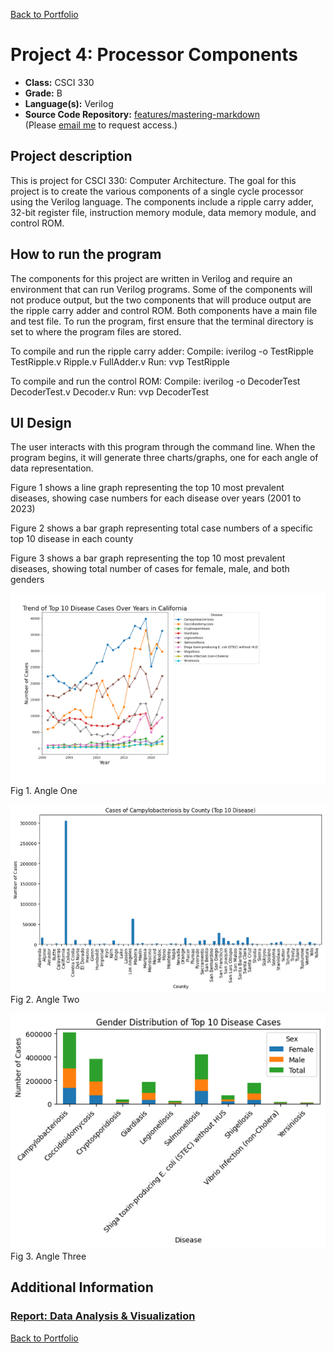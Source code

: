 [Back to Portfolio](./)

Project 4: Processor Components
===============

-   **Class:** CSCI 330
-   **Grade:** B
-   **Language(s):** Verilog
-   **Source Code Repository:** [features/mastering-markdown](https://github.com/JessicaTaylor7/Projects/tree/main/ProcessorComponents)  
    (Please [email me](mailto:JMTaylor2@csustudent.net?subject=GitHub%20Access) to request access.)

## Project description

This is project for CSCI 330: Computer Architecture. The goal for this project is to create the various components of a single cycle processor using the Verilog language. The components include a ripple carry adder, 32-bit register file, instruction memory module, data memory module, and control ROM.  


## How to run the program

The components for this project are written in Verilog and require an environment that can run Verilog programs. Some of the components will not produce output, but the two components that will produce output are the ripple carry adder and control ROM. Both components have a main file and test file. To run the program, first ensure that the terminal directory is set to where the program files are stored. 

To compile and run the ripple carry adder: 
Compile: iverilog -o TestRipple TestRipple.v Ripple.v FullAdder.v
Run: vvp TestRipple

To compile and run the control ROM: 
Compile: iverilog -o DecoderTest DecoderTest.v Decoder.v
Run: vvp DecoderTest


## UI Design

The user interacts with this program through the command line. When the program begins, it will generate three charts/graphs, one for each angle of data representation.

Figure 1 shows a line graph representing the top 10 most prevalent diseases, showing case numbers for each disease over years (2001 to 2023)

Figure 2 shows a bar graph representing total case numbers of a specific top 10 disease in each county

Figure 3 shows a bar graph representing the top 10 most prevalent diseases, showing total number of cases for female, male, and both genders

![screenshot](images/Project3/Angle1.png)
Fig 1. Angle One

![screenshot](images/Project3/Angle2.png)  
Fig 2. Angle Two

![screenshot](images/Project3/Angle3.png)  
Fig 3. Angle Three



## Additional Information

### [Report: Data Analysis & Visualization](/pdf/Project03_Report.pdf)

[Back to Portfolio](./)

